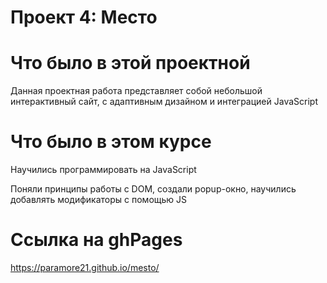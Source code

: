 # Проект 4: Место

# Что было в этой проектной

Данная проектная работа представляет собой небольшой интерактивный сайт, с адаптивным дизайном и интеграцией JavaScript

# Что было в этом курсе

Научились программировать на JavaScript

Поняли принципы работы с DOM, создали popup-окно, научились добавлять модификаторы с помощью JS

# Ссылка на ghPages

https://paramore21.github.io/mesto/

